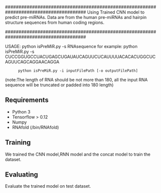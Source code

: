###################################################################################### 
Using Trained CNN model to predict pre-miRNAs.
Data are from the human pre-miRNAs and hairpin structure sequences from human coding regions.

######################################################################################

USAGE:
          python isPreMiR.py -s RNAsequence 
          for example: python isPreMiR.py -s CUCCGGUGCCUACUGAGCUGAUAUCAGUUCUCAUUUUACACACUGGCUCAGUUCAGCAGGAACAGGA

          python isPreMiR.py -i inputFilePath [-o outputFilePath]

(note:The length of RNA should be not more than 180, all the input RNA sequence will be truncated or padded into 180 length)
      

## Requirements

- Python 3
- Tensorflow > 0.12
- Numpy
- RNAfold (/bin/RNAfold)

## Training
We trained the CNN model,RNN model and the concat model to train the dataset.

## Evaluating
Evaluate the trained model on test dataset.

